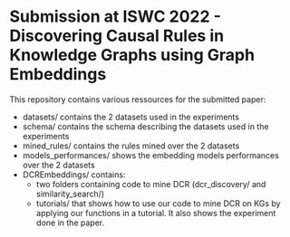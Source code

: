# Submission at ISWC 2022 - Discovering Causal Rules in Knowledge Graphs using Graph Embeddings

This repository contains various ressources for the submitted paper:
- datasets/ contains the 2 datasets used in the experiments
- schema/ contains the schema describing the datasets used in the experiments
- mined_rules/ contains the rules mined over the 2 datasets
- models_performances/ shows the embedding models performances over the 2 datasets
- DCREmbeddings/ contains:
    - two folders containing code to mine DCR (dcr_discovery/ and similarity_search/)
    - tutorials/ that shows how to use our code to mine DCR on KGs by applying our functions in a tutorial. It also shows the experiment done in the paper.
